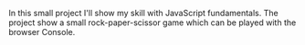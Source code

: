 In this small project I'll show my skill with JavaScript fundamentals.
The project show a small rock-paper-scissor game which can be played with the browser Console.